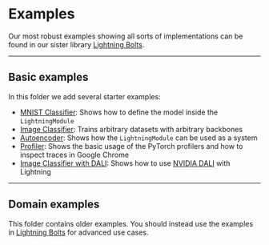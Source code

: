 # Examples

Our most robust examples showing all sorts of implementations
can be found in our sister library [Lightning Bolts](https://pytorch-lightning.readthedocs.io/en/latest/ecosystem/bolts.html).

______________________________________________________________________

## Basic examples

In this folder we add several starter examples:

- [MNIST Classifier](./basic_examples/simple_image_classifier.py): Shows how to define the model inside the `LightningModule`
- [Image Classifier](./basic_examples/backbone_image_classifier.py): Trains arbitrary datasets with arbitrary backbones
- [Autoencoder](./basic_examples/autoencoder.py): Shows how the `LightningModule` can be used as a system
- [Profiler](./basic_examples/profiler_example.py): Shows the basic usage of the PyTorch profilers and how to inspect traces in Google Chrome
- [Image Classifier with DALI](./basic_examples/dali_image_classifier.py): Shows how to use [NVIDIA DALI](https://developer.nvidia.com/DALI) with Lightning


______________________________________________________________________

## Domain examples

This folder contains older examples. You should instead use the examples
in [Lightning Bolts](https://pytorch-lightning.readthedocs.io/en/latest/ecosystem/bolts.html)
for advanced use cases.
